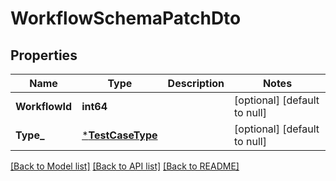 # WorkflowSchemaPatchDto

## Properties
Name | Type | Description | Notes
------------ | ------------- | ------------- | -------------
**WorkflowId** | **int64** |  | [optional] [default to null]
**Type_** | [***TestCaseType**](TestCaseType.md) |  | [optional] [default to null]

[[Back to Model list]](../README.md#documentation-for-models) [[Back to API list]](../README.md#documentation-for-api-endpoints) [[Back to README]](../README.md)

